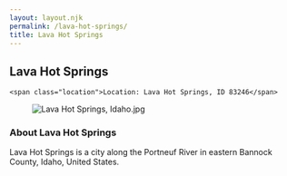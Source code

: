 ```yaml
---
layout: layout.njk
permalink: /lava-hot-springs/
title: Lava Hot Springs
---
```


<article class="attraction-detail container">
  <h2>Lava Hot Springs</h2>
  <div class="attraction-meta">
    
    <span class="location">Location: Lava Hot Springs, ID 83246</span>
  </div>
  <figure class="attraction-image">
    <img src="https://upload.wikimedia.org/wikipedia/commons/c/c7/Lava_Hot_Springs%2C_Idaho.jpg?v=1743942693848" alt="Lava Hot Springs, Idaho.jpg" loading="lazy">
  </figure>
  <div class="attraction-description">
    <h3>About Lava Hot Springs</h3>
    <p>Lava Hot Springs is a city along the Portneuf River in eastern Bannock County, Idaho, United States.</p>
  </div>
  
</article>